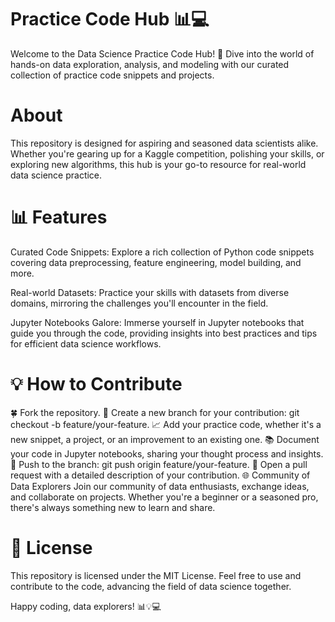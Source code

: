 # Practice Code Hub 📊💻
Welcome to the Data Science Practice Code Hub! 🚀 Dive into the world of hands-on data exploration, analysis, and modeling with our curated collection of practice code snippets and projects.

# About
This repository is designed for aspiring and seasoned data scientists alike. Whether you're gearing up for a Kaggle competition, polishing your skills, or exploring new algorithms, this hub is your go-to resource for real-world data science practice.

# 📊 Features
Curated Code Snippets: Explore a rich collection of Python code snippets covering data preprocessing, feature engineering, model building, and more.

Real-world Datasets: Practice your skills with datasets from diverse domains, mirroring the challenges you'll encounter in the field.

Jupyter Notebooks Galore: Immerse yourself in Jupyter notebooks that guide you through the code, providing insights into best practices and tips for efficient data science workflows.

# 💡 How to Contribute
🍀 Fork the repository.
🚀 Create a new branch for your contribution: git checkout -b feature/your-feature.
📈 Add your practice code, whether it's a new snippet, a project, or an improvement to an existing one.
📚 Document your code in Jupyter notebooks, sharing your thought process and insights.
🚀 Push to the branch: git push origin feature/your-feature.
🎉 Open a pull request with a detailed description of your contribution.
🌐 Community of Data Explorers
Join our community of data enthusiasts, exchange ideas, and collaborate on projects. Whether you're a beginner or a seasoned pro, there's always something new to learn and share.

# 📜 License
This repository is licensed under the MIT License. Feel free to use and contribute to the code, advancing the field of data science together.

Happy coding, data explorers! 📊💡💻

